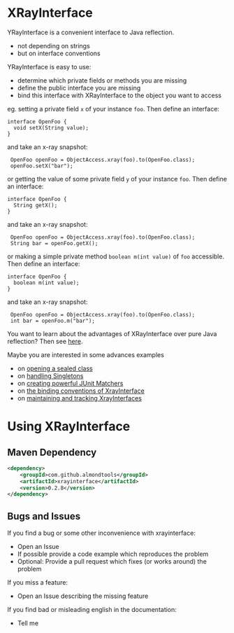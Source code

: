 XRayInterface
=============

YRayInterface is a convenient interface to Java reflection.

* not depending on strings
* but on interface conventions

YRayInterface is easy to use:

* determine which private fields or methods you are missing 
* define the public interface you are missing
* bind this interface with XRayInterface to the object you want to access


eg. setting a private field `x` of your instance `foo`. Then define an interface:

    interface OpenFoo {
      void setX(String value);
    }
    
and take an x-ray snapshot:

     OpenFoo openFoo = ObjectAccess.xray(foo).to(OpenFoo.class);
     openFoo.setX("bar");

or getting the value of some private field `y` of your instance `foo`. Then define an interface:

    interface OpenFoo {
      String getX();
    }
    
and take an x-ray snapshot:

     OpenFoo openFoo = ObjectAccess.xray(foo).to(OpenFoo.class);
     String bar = openFoo.getX();

or making a simple private method `boolean m(int value)` of `foo` accessible. Then define an interface:

    interface OpenFoo {
      boolean m(int value);
    }
    
and take an x-ray snapshot:

     OpenFoo openFoo = ObjectAccess.xray(foo).to(OpenFoo.class);
     int bar = openFoo.m("bar");

You want to learn about the advantages of XRayInterface over pure Java reflection? Then see [here](XRayInterfaceVsJavaReflection.md).

Maybe you are interested in some advances examples

* on [opening a sealed class](OpeningASealedClass.md)
* on [handling Singletons](HandlingSingletons.md)
* on [creating powerful JUnit Matchers](CreatingPowerfulJUnitMatchers.md)
* on [the binding conventions of XrayInterface](BindingConventions.md) 
* on [maintaining and tracking XrayInterfaces](MaintainingAndTrackingXRayInterfaces.md) 


Using XRayInterface
===================

Maven Dependency
----------------

```xml
<dependency>
	<groupId>com.github.almondtools</groupId>
	<artifactId>xrayinterface</artifactId>
	<version>0.2.8</version>
</dependency>
```

Bugs and Issues
---------------
If you find a bug or some other inconvenience with xrayinterface:
- Open an Issue
- If possible provide a code example which reproduces the problem
- Optional: Provide a pull request which fixes (or works around) the problem

If you miss a feature:
- Open an Issue describing the missing feature

If you find bad or misleading english in the documentation:
- Tell me
